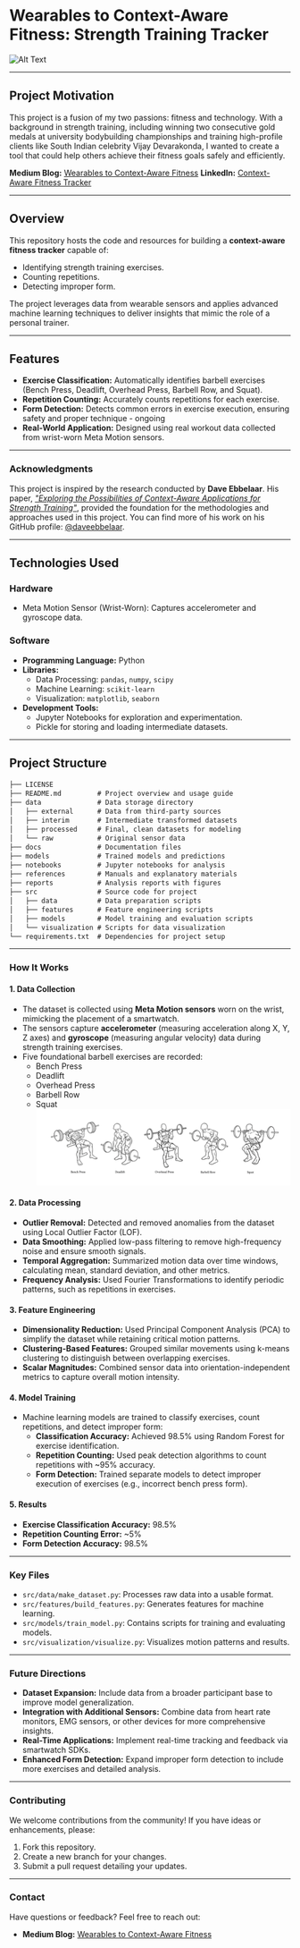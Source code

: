 # **Wearables to Context-Aware Fitness: Strength Training Tracker**
![Alt Text](./reports/figures/Srini-Cover.png)

---

## **Project Motivation**
This project is a fusion of my two passions: fitness and technology. With a background in strength training, including winning two consecutive gold medals at university bodybuilding championships and training high-profile clients like South Indian celebrity Vijay Devarakonda, I wanted to create a tool that could help others achieve their fitness goals safely and efficiently.

**Medium Blog:** [Wearables to Context-Aware Fitness](https://medium.com/@srinivasbarla2000/wearables-to-context-aware-fitness-building-a-strength-training-tracker-f5b3093bb0cc)
**LinkedIn:** [Context-Aware Fitness Tracker]([https://medium.com/@srinivasbarla2000/wearables-to-context-aware-fitness-building-a-strength-training-tracker-f5b3093bb0cc](https://www.linkedin.com/posts/srinivas-barla_fitnesstech-wearabletechnology-machinelearning-activity-7281882138151415808-3kFT?utm_source=share&utm_medium=member_desktop&rcm=ACoAADskGWABrAAL5X8hRwuvqvxafycmYWx3aT4))

---

## **Overview**
This repository hosts the code and resources for building a **context-aware fitness tracker** capable of:
- Identifying strength training exercises.
- Counting repetitions.
- Detecting improper form.

The project leverages data from wearable sensors and applies advanced machine learning techniques to deliver insights that mimic the role of a personal trainer.

---

## **Features**
- **Exercise Classification:** Automatically identifies barbell exercises (Bench Press, Deadlift, Overhead Press, Barbell Row, and Squat).
- **Repetition Counting:** Accurately counts repetitions for each exercise.
- **Form Detection:** Detects common errors in exercise execution, ensuring safety and proper technique - ongoing
- **Real-World Application:** Designed using real workout data collected from wrist-worn Meta Motion sensors.

---

### **Acknowledgments**
This project is inspired by the research conducted by **Dave Ebbelaar**. His paper,
[*"Exploring the Possibilities of Context-Aware Applications for Strength Training"*](https://secure-res.craft.do/v2/DkCrM8qa8MpqYUv1hZTca1NmEQN8BUD3jgq4E4hUHHYsSECHyPEAMTuaPRwgmvY9KMGbjTiSXxGeD7e4SJpRu6vjQCpDRVbKBT3ywX4ZgDEdyoWBQqxvdJYxVxyQcMqvptguFPNpAqP4UWV7Ub9hpX9iyYUdXqXhQy4foenh4nasYefmgkpSP3MFzrPaz2Ma6jwhTCgzJSMEvfdNeAywK2Mz1JNqaAk8jUwyVp8zpBNxcQzDiwmvvnWdapkVkZmwRTkNbF3iKM5qbMWgnpQa2fhcEzXebG7qq3tC6etT9mErJRZSBrhEXkvDCRhLnsMD9vPzLALSyuBuX9DR6vfKUUs7qEPXArtHkU52wtg2oWfJShZeHcigvgQhbfgXY1o8QAV8W35YeqQYeVZ8SHwZt9TsfkhUEHReUVBYH7hKKdYEjtsJnkkCZ4ncoC9PSdQsSr8BTb9MbvyZTQfEgvBP2HqmtcM45ZLkj/Mini%20Master%20Project%20-%20Exploring%20the%20Possibilities%20of%20Context%20Aware%20Applications%20for%20Strength%20Training.pdf), provided the foundation for the methodologies and approaches used in this project. You can find more of his work on his GitHub profile: [@daveebbelaar](https://github.com/daveebbelaar).

---

## **Technologies Used**
### **Hardware**
- Meta Motion Sensor (Wrist-Worn): Captures accelerometer and gyroscope data.

### **Software**
- **Programming Language:** Python
- **Libraries:** 
  - Data Processing: `pandas`, `numpy`, `scipy`
  - Machine Learning: `scikit-learn`
  - Visualization: `matplotlib`, `seaborn`
- **Development Tools:**
  - Jupyter Notebooks for exploration and experimentation.
  - Pickle for storing and loading intermediate datasets.

---

## **Project Structure**

```plaintext
├── LICENSE
├── README.md         # Project overview and usage guide
├── data              # Data storage directory
│   ├── external      # Data from third-party sources
│   ├── interim       # Intermediate transformed datasets
│   ├── processed     # Final, clean datasets for modeling
│   └── raw           # Original sensor data
├── docs              # Documentation files
├── models            # Trained models and predictions
├── notebooks         # Jupyter notebooks for analysis
├── references        # Manuals and explanatory materials
├── reports           # Analysis reports with figures
├── src               # Source code for project
│   ├── data          # Data preparation scripts
│   ├── features      # Feature engineering scripts
│   ├── models        # Model training and evaluation scripts
│   └── visualization # Scripts for data visualization
└── requirements.txt  # Dependencies for project setup
``` 
---
### **How It Works**

#### **1. Data Collection**
- The dataset is collected using **Meta Motion sensors** worn on the wrist, mimicking the placement of a smartwatch. 
- The sensors capture **accelerometer** (measuring acceleration along X, Y, Z axes) and **gyroscope** (measuring angular velocity) data during strength training exercises.
- Five foundational barbell exercises are recorded:
  - Bench Press
  - Deadlift
  - Overhead Press
  - Barbell Row
  - Squat
![Alt Text](./reports/figures/Basic-Barbell-Movements.png)
#### **2. Data Processing**
- **Outlier Removal:** Detected and removed anomalies from the dataset using Local Outlier Factor (LOF).
- **Data Smoothing:** Applied low-pass filtering to remove high-frequency noise and ensure smooth signals.
- **Temporal Aggregation:** Summarized motion data over time windows, calculating mean, standard deviation, and other metrics.
- **Frequency Analysis:** Used Fourier Transformations to identify periodic patterns, such as repetitions in exercises.

#### **3. Feature Engineering**
- **Dimensionality Reduction:** Used Principal Component Analysis (PCA) to simplify the dataset while retaining critical motion patterns.
- **Clustering-Based Features:** Grouped similar movements using k-means clustering to distinguish between overlapping exercises.
- **Scalar Magnitudes:** Combined sensor data into orientation-independent metrics to capture overall motion intensity.

#### **4. Model Training**
- Machine learning models are trained to classify exercises, count repetitions, and detect improper form:
  - **Classification Accuracy:** Achieved 98.5% using Random Forest for exercise identification.
  - **Repetition Counting:** Used peak detection algorithms to count repetitions with ~95% accuracy.
  - **Form Detection:** Trained separate models to detect improper execution of exercises (e.g., incorrect bench press form).

#### **5. Results**
- **Exercise Classification Accuracy:** 98.5%
- **Repetition Counting Error:** ~5%
- **Form Detection Accuracy:** 98.5%

---

### **Key Files**
- `src/data/make_dataset.py`: Processes raw data into a usable format.
- `src/features/build_features.py`: Generates features for machine learning.
- `src/models/train_model.py`: Contains scripts for training and evaluating models.
- `src/visualization/visualize.py`: Visualizes motion patterns and results.

---

### **Future Directions**
- **Dataset Expansion:** Include data from a broader participant base to improve model generalization.
- **Integration with Additional Sensors:** Combine data from heart rate monitors, EMG sensors, or other devices for more comprehensive insights.
- **Real-Time Applications:** Implement real-time tracking and feedback via smartwatch SDKs.
- **Enhanced Form Detection:** Expand improper form detection to include more exercises and detailed analysis.

---

### **Contributing**
We welcome contributions from the community! If you have ideas or enhancements, please:
1. Fork this repository.
2. Create a new branch for your changes.
3. Submit a pull request detailing your updates.

---

### **Contact**
Have questions or feedback? Feel free to reach out:
- **Medium Blog:** [Wearables to Context-Aware Fitness](https://medium.com/@srinivasbarla2000/wearables-to-context-aware-fitness-building-a-strength-training-tracker-f5b3093bb0cc)
